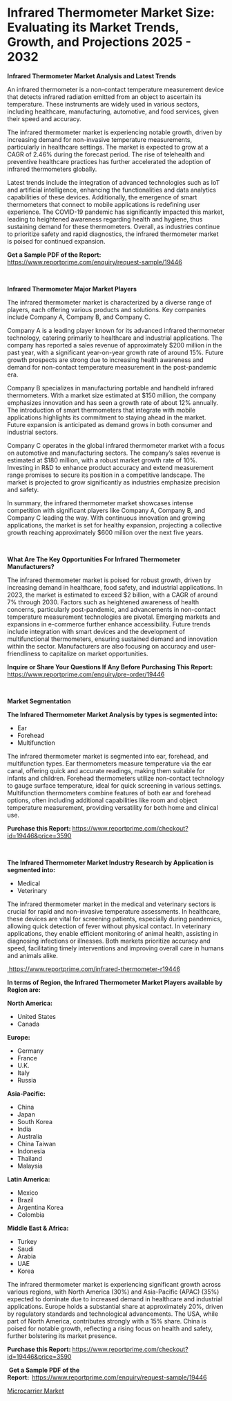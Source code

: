 <p><h1>Infrared Thermometer Market Size: Evaluating its Market Trends, Growth, and Projections 2025 - 2032</h1></p><p><strong>Infrared Thermometer Market Analysis and Latest Trends</strong></p>
<p><p>An infrared thermometer is a non-contact temperature measurement device that detects infrared radiation emitted from an object to ascertain its temperature. These instruments are widely used in various sectors, including healthcare, manufacturing, automotive, and food services, given their speed and accuracy.</p><p>The infrared thermometer market is experiencing notable growth, driven by increasing demand for non-invasive temperature measurements, particularly in healthcare settings. The market is expected to grow at a CAGR of 2.46% during the forecast period. The rise of telehealth and preventive healthcare practices has further accelerated the adoption of infrared thermometers globally. </p><p>Latest trends include the integration of advanced technologies such as IoT and artificial intelligence, enhancing the functionalities and data analytics capabilities of these devices. Additionally, the emergence of smart thermometers that connect to mobile applications is redefining user experience. The COVID-19 pandemic has significantly impacted this market, leading to heightened awareness regarding health and hygiene, thus sustaining demand for these thermometers. Overall, as industries continue to prioritize safety and rapid diagnostics, the infrared thermometer market is poised for continued expansion.</p></p>
<p><strong>Get a Sample PDF of the Report:&nbsp;</strong> <a href="https://www.reportprime.com/enquiry/request-sample/19446?utm_campaign=3320&utm_medium=2&utm_source=Github&utm_content=ia&utm_term=19032025&utm_id=infrared-thermometer">https://www.reportprime.com/enquiry/request-sample/19446</a></p>
<p>&nbsp;</p>
<p><strong>Infrared Thermometer Major Market Players</strong></p>
<p><p>The infrared thermometer market is characterized by a diverse range of players, each offering various products and solutions. Key companies include Company A, Company B, and Company C.</p><p>Company A is a leading player known for its advanced infrared thermometer technology, catering primarily to healthcare and industrial applications. The company has reported a sales revenue of approximately $200 million in the past year, with a significant year-on-year growth rate of around 15%. Future growth prospects are strong due to increasing health awareness and demand for non-contact temperature measurement in the post-pandemic era.</p><p>Company B specializes in manufacturing portable and handheld infrared thermometers. With a market size estimated at $150 million, the company emphasizes innovation and has seen a growth rate of about 12% annually. The introduction of smart thermometers that integrate with mobile applications highlights its commitment to staying ahead in the market. Future expansion is anticipated as demand grows in both consumer and industrial sectors.</p><p>Company C operates in the global infrared thermometer market with a focus on automotive and manufacturing sectors. The company’s sales revenue is estimated at $180 million, with a robust market growth rate of 10%. Investing in R&D to enhance product accuracy and extend measurement range promises to secure its position in a competitive landscape. The market is projected to grow significantly as industries emphasize precision and safety.</p><p>In summary, the infrared thermometer market showcases intense competition with significant players like Company A, Company B, and Company C leading the way. With continuous innovation and growing applications, the market is set for healthy expansion, projecting a collective growth reaching approximately $600 million over the next five years.</p></p>
<p>&nbsp;</p>
<p><strong>What Are The Key Opportunities For Infrared Thermometer Manufacturers?</strong></p>
<p><p>The infrared thermometer market is poised for robust growth, driven by increasing demand in healthcare, food safety, and industrial applications. In 2023, the market is estimated to exceed $2 billion, with a CAGR of around 7% through 2030. Factors such as heightened awareness of health concerns, particularly post-pandemic, and advancements in non-contact temperature measurement technologies are pivotal. Emerging markets and expansions in e-commerce further enhance accessibility. Future trends include integration with smart devices and the development of multifunctional thermometers, ensuring sustained demand and innovation within the sector. Manufacturers are also focusing on accuracy and user-friendliness to capitalize on market opportunities.</p></p>
<p><strong>Inquire or Share Your Questions If Any Before Purchasing This Report:</strong> <a href="https://www.reportprime.com/enquiry/pre-order/19446?utm_campaign=3320&utm_medium=2&utm_source=Github&utm_content=ia&utm_term=19032025&utm_id=infrared-thermometer">https://www.reportprime.com/enquiry/pre-order/19446</a></p>
<p>&nbsp;</p>
<p><strong>Market Segmentation</strong></p>
<p><strong>The Infrared Thermometer Market Analysis by types is segmented into:</strong></p>
<p><ul><li>Ear</li><li>Forehead</li><li>Multifunction</li></ul></p>
<p><p>The infrared thermometer market is segmented into ear, forehead, and multifunction types. Ear thermometers measure temperature via the ear canal, offering quick and accurate readings, making them suitable for infants and children. Forehead thermometers utilize non-contact technology to gauge surface temperature, ideal for quick screening in various settings. Multifunction thermometers combine features of both ear and forehead options, often including additional capabilities like room and object temperature measurement, providing versatility for both home and clinical use.</p></p>
<p><strong>Purchase this Report:&nbsp;</strong><a href="https://www.reportprime.com/checkout?id=19446&price=3590&utm_campaign=3320&utm_medium=2&utm_source=Github&utm_content=ia&utm_term=19032025&utm_id=infrared-thermometer">https://www.reportprime.com/checkout?id=19446&price=3590</a></p>
<p>&nbsp;</p>
<p><strong>The Infrared Thermometer Market Industry Research by Application is segmented into:</strong></p>
<p><ul><li>Medical</li><li>Veterinary</li></ul></p>
<p><p>The infrared thermometer market in the medical and veterinary sectors is crucial for rapid and non-invasive temperature assessments. In healthcare, these devices are vital for screening patients, especially during pandemics, allowing quick detection of fever without physical contact. In veterinary applications, they enable efficient monitoring of animal health, assisting in diagnosing infections or illnesses. Both markets prioritize accuracy and speed, facilitating timely interventions and improving overall care in humans and animals alike.</p></p>
<p><a href="https://www.reportprime.com/infrared-thermometer-r19446?utm_campaign=3320&utm_medium=2&utm_source=Github&utm_content=ia&utm_term=19032025&utm_id=infrared-thermometer">&nbsp;https://www.reportprime.com/infrared-thermometer-r19446</a></p>
<p><strong>In terms of Region, the Infrared Thermometer Market Players available by Region are:</strong></p>
<p>
    <p> <strong> North America: </strong>
        <ul>
            <li>United States</li>
            <li>Canada</li>
        </ul>
        </p> 
    <p> <strong> Europe: </strong>
        <ul>
            <li>Germany</li>
            <li>France</li>
            <li>U.K.</li>
            <li>Italy</li>
            <li>Russia</li>
        </ul>
        </p> 
    <p> <strong> Asia-Pacific: </strong>
        <ul>
            <li>China</li>
            <li>Japan</li>
            <li>South Korea</li>
            <li>India</li>
            <li>Australia</li>
            <li>China Taiwan</li>
            <li>Indonesia</li>
            <li>Thailand</li>
            <li>Malaysia</li>
        </ul>
        </p> 
    <p> <strong> Latin America: </strong>
        <ul>
            <li>Mexico</li>
            <li>Brazil</li>
            <li>Argentina Korea</li>
            <li>Colombia</li>
        </ul>
        </p> 
    <p> <strong> Middle East & Africa: </strong>
        <ul>
            <li>Turkey</li>
            <li>Saudi</li>
            <li>Arabia</li>
            <li>UAE</li>
            <li>Korea</li>
        </ul>
    </p>
    </p>
<p><p>The infrared thermometer market is experiencing significant growth across various regions, with North America (30%) and Asia-Pacific (APAC) (35%) expected to dominate due to increased demand in healthcare and industrial applications. Europe holds a substantial share at approximately 20%, driven by regulatory standards and technological advancements. The USA, while part of North America, contributes strongly with a 15% share. China is poised for notable growth, reflecting a rising focus on health and safety, further bolstering its market presence.</p></p>
<p><strong>Purchase this Report: </strong><a href="https://www.reportprime.com/checkout?id=19446&price=3590&utm_campaign=3320&utm_medium=2&utm_source=Github&utm_content=ia&utm_term=19032025&utm_id=infrared-thermometer">https://www.reportprime.com/checkout?id=19446&price=3590</a></p>
<p>&nbsp;<strong>Get a Sample PDF of the Report:&nbsp;&nbsp;</strong><a href="https://www.reportprime.com/enquiry/request-sample/19446?utm_campaign=3320&utm_medium=2&utm_source=Github&utm_content=ia&utm_term=19032025&utm_id=infrared-thermometer">https://www.reportprime.com/enquiry/request-sample/19446</a></p>
<p><strong></strong></p>
<p><p><a href="https://github.com/amramcocosxa/Market-Research-Report-List-1/blob/main/microcarrier-market.md?utm_campaign=3320&utm_medium=2&utm_source=Github&utm_content=ia&utm_term=19032025&utm_id=infrared-thermometer">Microcarrier Market</a></p></p>